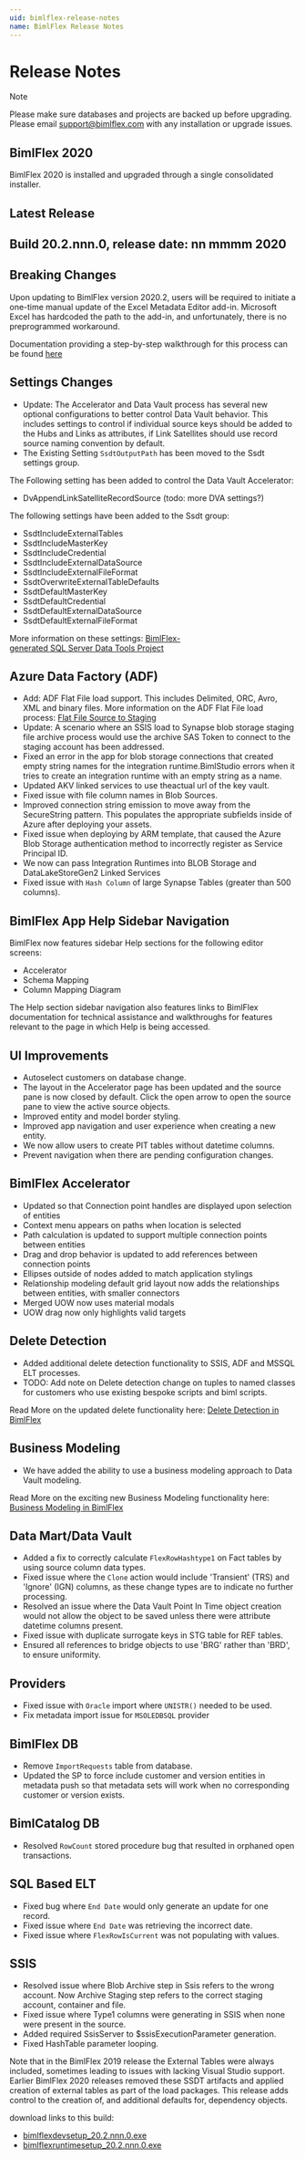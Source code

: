```yaml
---
uid: bimlflex-release-notes
name: BimlFlex Release Notes
---
```

# Release Notes

> [!NOTE]
> Please make sure databases and projects are backed up before upgrading.  
> Please email support@bimlflex.com with any installation or upgrade issues.

## BimlFlex 2020

BimlFlex 2020 is installed and upgraded through a single consolidated installer.

## Latest Release

## Build 20.2.nnn.0, release date: nn mmmm 2020

## Breaking Changes

Upon updating to BimlFlex version 2020.2, users will be required to initiate a one-time manual update of the Excel Metadata Editor add-in.
Microsoft Excel has hardcoded the path to the add-in, and unfortunately, there is no preprogrammed workaround.

Documentation providing a step-by-step walkthrough for this process can be found [here](xref:excel-metadata-addin)


## Settings Changes
* Update: The Accelerator and Data Vault process has several new optional configurations to better control Data Vault behavior.
  This includes settings to control if individual source keys should be added to the Hubs and Links as attributes, if Link Satellites should use record source naming convention by default. 
* The Existing Setting `SsdtOutputPath` has been moved to the Ssdt settings group.

The Following setting has been added to control the Data Vault Accelerator:

* DvAppendLinkSatelliteRecordSource
(todo: more DVA settings?)

The following settings have been added to the Ssdt group:

* SsdtIncludeExternalTables
* SsdtIncludeMasterKey
* SsdtIncludeCredential
* SsdtIncludeExternalDataSource
* SsdtIncludeExternalFileFormat
* SsdtOverwriteExternalTableDefaults
* SsdtDefaultMasterKey
* SsdtDefaultCredential
* SsdtDefaultExternalDataSource
* SsdtDefaultExternalFileFormat

More information on these settings: [BimlFlex-generated SQL Server Data Tools Project](xref:bimlflex-ssdt-project)

## Azure Data Factory (ADF)
* Add: ADF Flat File load support. This includes Delimited, ORC, Avro, XML and binary files. More information on the ADF Flat File load process: [Flat File Source to Staging](xref:flat-file-source-to-staging)
* Update: A scenario where an SSIS load to Synapse blob storage staging file archive process would use the archive SAS Token to connect to the staging account has been addressed.
* Fixed an error in the app for blob storage connections that created empty string names for the integration runtime.BimlStudio errors when it tries to create an integration runtime with an empty string as a name.
* Updated AKV linked services to use theactual url of the key vault.
* Fixed issue with file column names in Blob Sources.
* Improved connection string emission to move away from the SecureString pattern. This populates the appropriate subfields inside of Azure after deploying your assets.
* Fixed issue when deploying by ARM template, that caused the Azure Blob Storage authentication method to incorrectly register as Service Principal ID.
* We now can pass Integration Runtimes into BLOB Storage and DataLakeStoreGen2 Linked Services
* Fixed issue with `Hash Column` of large Synapse Tables (greater than 500 columns).

## BimlFlex App Help Sidebar Navigation

BimlFlex now features sidebar Help sections for the following editor screens:

* Accelerator
* Schema Mapping
* Column Mapping Diagram

The Help section sidebar navigation also features links to BimlFlex documentation for technical assistance and walkthroughs for features relevant to the page in which Help is being accessed.

## UI Improvements
* Autoselect customers on database change.
* The layout in the Accelerator page has been updated and the source pane is now closed by default. Click the open arrow to open the source pane to view the active source objects.
* Improved entity and model border styling.
* Improved app navigation and user experience when creating a new entity.
* We now allow users to create PIT tables without datetime columns.
* Prevent navigation when there are pending configuration changes.

## BimlFlex Accelerator
* Updated so that Connection point handles are displayed upon selection of entities
* Context menu appears on paths when location is selected
* Path calculation is updated to support multiple connection points between entities
* Drag and drop behavior is updated to add references between connection points
* Ellipses outside of nodes added to match application stylings
* Relationship modeling default grid layout now adds the relationships between entities, with smaller connectors
* Merged UOW now uses material modals
* UOW drag now only highlights valid targets

## Delete Detection
* Added additional delete detection functionality to SSIS, ADF and MSSQL ELT processes.
* TODO: Add note on Delete detection change on tuples to named classes for customers who use existing bespoke scripts and biml scripts.

Read More on the updated delete functionality here: [Delete Detection in BimlFlex](xref:bimlflex-delete-detection)


## Business Modeling
* We have added the ability to use a business modeling approach to Data Vault modeling.

Read More on the exciting new Business Modeling functionality here: [Business Modeling in BimlFlex](xref:business-modeling)

## Data Mart/Data Vault
* Added a fix to correctly calculate `FlexRowHashtype1` on Fact tables by using source column data types.
* Fixed issue where the `Clone` action would include 'Transient' (TRS) and 'Ignore' (IGN) columns, as these change types are to indicate no further processing.
* Resolved an issue where the Data Vault Point In Time object creation would not allow the object to be saved unless there were attribute datetime columns present.
* Fixed issue with duplicate surrogate keys in STG table for REF tables.
* Ensured all references to bridge objects to use 'BRG' rather than 'BRD', to ensure uniformity.

## Providers
* Fixed issue with `Oracle` import where `UNISTR()` needed to be used.
* Fix metadata import issue for `MSOLEDBSQL` provider

## BimlFlex DB
* Remove `ImportRequests` table from database.
* Updated the SP to force include customer and version entities in metadata push so that metadata sets will work when no corresponding customer or version exists.

## BimlCatalog DB
* Resolved `RowCount` stored procedure bug that resulted in orphaned open transactions.

## SQL Based ELT
* Fixed bug where `End Date` would only generate an update for one record.
* Fixed issue where `End Date` was retrieving the incorrect date.
* Fixed issue where `FlexRowIsCurrent` was not populating with values.

## SSIS
* Resolved issue where Blob Archive step in Ssis refers to the wrong account. Now Archive Staging step refers to the correct staging account, container and file.
* Fixed issue where Type1 columns were generating in SSIS when none were present in the source.
* Added required SsisServer to $ssisExecutionParameter generation.
* Fixed HashTable parameter looping.

Note that in the BimlFlex 2019 release the External Tables were always included, sometimes leading to issues with lacking Visual Studio support. Earlier BimlFlex 2020 releases removed these SSDT artifacts and applied creation of external tables as part of the load packages. This release adds control to the creation of, and additional defaults for, dependency objects.

download links to this build:

* [bimlflexdevsetup_20.2.nnn.0.exe](https://varigence.com/downloads/bimlflexdevsetup_20.2.nnn.0.exe)
* [bimlflexruntimesetup_20.2.nnn.0.exe](https://varigence.com/downloads/bimlflexruntimesetup_20.2.nnn.0.exe)

